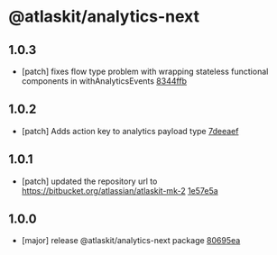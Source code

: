 # @atlaskit/analytics-next

## 1.0.3
- [patch] fixes flow type problem with wrapping stateless functional components in withAnalyticsEvents [8344ffb](https://bitbucket.org/atlassian/atlaskit-mk-2/commits/8344ffb)

## 1.0.2
- [patch] Adds action key to analytics payload type [7deeaef](https://bitbucket.org/atlassian/atlaskit-mk-2/commits/7deeaef)

## 1.0.1
- [patch] updated the repository url to https://bitbucket.org/atlassian/atlaskit-mk-2 [1e57e5a](https://bitbucket.org/atlassian/atlaskit-mk-2/commits/1e57e5a)

## 1.0.0
- [major] release @atlaskit/analytics-next package [80695ea](https://bitbucket.org/atlassian/atlaskit-mk-2/commits/80695ea)

